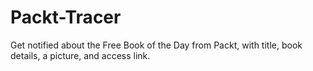 # Packt-Tracer
Get notified about the Free Book of the Day from Packt, with title, book details, a picture, and access link.

